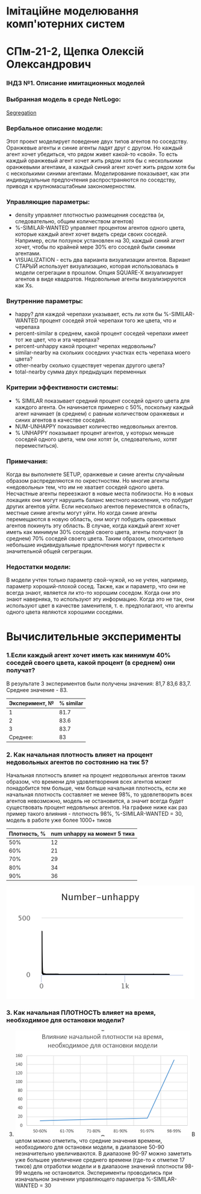 #  Імітаційне моделювання комп'ютерних систем #
#  СПм-21-2, Щепка Олексій Олександрович #
### ІНДЗ №1. Описание имитационных моделей ###

### Выбранная модель в среде NetLogo: ###
[Segregation](http://www.netlogoweb.org/launch#http://www.netlogoweb.org/assets/modelslib/Sample%20Models/Social%20Science/Segregation.nlogo)

### Вербальное описание модели: ###
Этот проект моделирует поведение двух типов агентов по соседству. Оранжевые агенты и синие агенты ладят друг с другом. Но каждый агент хочет убедиться, что рядом живет какой-то «свой». То есть каждый оранжевый агент хочет жить рядом хотя бы с несколькими оранжевыми агентами, а каждый синий агент хочет жить рядом хотя бы с несколькими синими агентами. Моделирование показывает, как эти индивидуальные предпочтения распространяются по соседству, приводя к крупномасштабным закономерностям.

### Управляющие параметры: ###
+ density управляет плотностью размещения соседства (и, следовательно, общим количеством агентов)
+ %-SIMILAR-WANTED управляет процентом агентов одного цвета, которые каждый агент хочет видеть среди своих соседей. Например, если ползунок установлен на 30, каждый синий агент хочет, чтобы по крайней мере 30% его соседей были синими агентами.
+ VISUALIZATION - есть два варианта визуализации агентов. Вариант СТАРЫЙ использует визуализацию, которая использовалась в модели сегрегации в прошлом. Опция SQUARE-X визуализирует агентов в виде квадратов. Недовольные агенты визуализируются как Xs.

### Внутренние параметры: ###
+ happy? для каждой черепахи указывает, есть ли хотя бы %-SIMILAR-WANTED процент соседей этой черепахи того же цвета, что и черепаха
+ percent-similar в среднем, какой процент соседей черепахи имеет тот же цвет, что и эта черепаха?
+ percent-unhappy какой процент черепах недовольны?
+ similar-nearby на скольких соседних участках есть черепаха моего цвета?
+ other-nearby сколько существует черепах другого цвета?
+ total-nearby сумма двух предыдущих переменных

### Критерии эффективности системы: ###
+ % SIMILAR показывает средний процент соседей одного цвета для каждого агента. Он начинается примерно с 50%, поскольку каждый агент начинает (в среднем) с равным количеством оранжевых и синих агентов в качестве соседей.
+ NUM-UNHAPPY показывает количество недовольных агентов.
+ % UNHAPPY показывает процент агентов, у которых меньше соседей одного цвета, чем они хотят (и, следовательно, хотят переместиться).

### Примечания: ###
Когда вы выполняете SETUP, оранжевые и синие агенты случайным образом распределяются по окрестностям. Но многие агенты «недовольны» тем, что им не хватает соседей одного цвета. Несчастные агенты переезжают в новые места поблизости. Но в новых локациях они могут нарушить баланс местного населения, что побудит других агентов уйти. Если несколько агентов переместятся в область, местные синие агенты могут уйти. Но когда синие агенты перемещаются в новую область, они могут побудить оранжевых агентов покинуть эту область.
В случае, когда каждый агент хочет иметь как минимум 30% соседей своего цвета, агенты получают (в среднем) 70% соседей своего цвета. Таким образом, относительно небольшие индивидуальные предпочтения могут привести к значительной общей сегрегации.

### Недостатки модели: ###
В модели учтен только параметр свой-чужой, но не учтен, например, параметр хороший-плохой сосед. Также, как и параметр, что они не всегда знают, является ли кто-то хорошим соседом. Когда они это знают наверняка, то используют эту информацию. Когда это не так, они используют цвет в качестве заменителя, т. е. предполагают, что агенты одного цвета являются хорошими соседями.

# Вычислительные эксперименты #
### 1.Если каждый агент хочет иметь как минимум 40% соседей своего цвета, какой процент (в среднем) они получат? ###
В результате 3 экспериментов были получены значения: 81,7	83,6	83,7. Среднее значение - 83.

<table>
<thead>
<tr><th>Эксперимент, №</th><th>% similar</th></tr>
</thead>
<tbody>
<tr><td>1</td><td>81.7</td></tr>
<tr><td>2</td><td>83.6</td></tr>
<tr><td>3</td><td>83.7</td></tr>
<tr><td>Среднее:</td><td>83</td></tr>
</tbody>
</table>

### 2. Как начальная плотность влияет на процент недовольных агентов по состоянию на тик 5? ###
Начальная плотность влияет на процент недовольных агентов таким образом, что времени для удовлетворения всех агентов может понадобится тем больше, чем больше начальная плотность, если же начальная плотность составляет не менее 98%, то удовлетворить всех агентов невозможно, модель не остановится, а значит всегда будет существовать процент недовльных агентов. На графике ниже как раз пример такого влияния - плотность 98%, %-SIMILAR-WANTED = 30, модель в работе уже более 1000+ тиков
<table>
<thead>
<tr><th>Плотность, %</th><th>num unhappy на момент 5 тика</th></tr>
</thead>
<tbody>
<tr><td>50%</td><td>12</td></tr>
<tr><td>60%</td><td>21</td></tr>
<tr><td>70%</td><td>29</td></tr>
<tr><td>80%</td><td>34</td></tr>
<tr><td>90%</td><td>36</td></tr>
</tbody>
</table>

![Зависимость недовольных агентов от разных значений уровня толерантности (98%)](98.png)
### 3. Как начальная ПЛОТНОСТЬ влияет на время, необходимое для остановки модели? ###
3) ![Зависимость времени от разных значений уровня толерантности](3.png)
В целом можно отметить, что средние значения времени, необходимого для остановки модели, в диапазоне 50-90 незначительно увеличиваются. В диапазоне 90-97 можно заметить уже большее увеличение среднего времени (где-то к отметке 17 тиков) для отработки модели и в диапазоне значений плотности 98-99 модель не остановится. Эксперименты проводились при изначальном значении управляющего параметра %-SIMILAR-WANTED = 30
